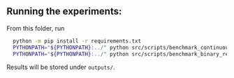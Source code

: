 ## Running the experiments:

From this folder, run
```sh
  python -m pip install -r requirements.txt
  PYTHONPATH="${PYTHONPATH}:../" python src/scripts/benchmark_continuous_response.py
  PYTHONPATH="${PYTHONPATH}:../" python src/scripts/benchmark_binary_response.py
```
Results will be stored under `outputs/`.
